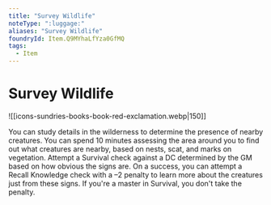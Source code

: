 ```yaml
---
title: "Survey Wildlife"
noteType: ":luggage:"
aliases: "Survey Wildlife"
foundryId: Item.Q9MYhaLfYza0GfMQ
tags:
  - Item
---
```


# Survey Wildlife
![[icons-sundries-books-book-red-exclamation.webp|150]]

You can study details in the wilderness to determine the presence of nearby creatures. You can spend 10 minutes assessing the area around you to find out what creatures are nearby, based on nests, scat, and marks on vegetation. Attempt a Survival check against a DC determined by the GM based on how obvious the signs are. On a success, you can attempt a Recall Knowledge check with a –2 penalty to learn more about the creatures just from these signs. If you're a master in Survival, you don't take the penalty.
